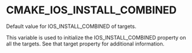   

# CMAKE_IOS_INSTALL_COMBINED  
Default value for IOS_INSTALL_COMBINED of targets.  

This variable is used to initialize the IOS_INSTALL_COMBINED
property on all the targets.  See that target property for additional
information.  

